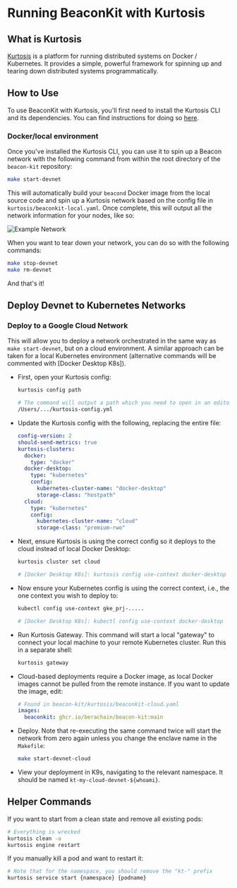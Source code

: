 # Running BeaconKit with Kurtosis

## What is Kurtosis

[Kurtosis](https://www.kurtosis.com/) is a platform for running distributed
systems on Docker / Kubernetes. It provides a simple, powerful framework for
spinning up and tearing down distributed systems programmatically.

## How to Use

To use BeaconKit with Kurtosis, you'll first need to install the Kurtosis CLI
and its dependencies. You can find instructions for doing so
[here](https://docs.kurtosis.com/install).

### Docker/local environment

Once you've installed the Kurtosis CLI, you can use it to spin up a Beacon
network with the following command from within the root directory of the
`beacon-kit` repository:

```sh
make start-devnet
```

This will automatically build your `beacond` Docker image from the local
source code and spin up a Kurtosis network based on the config file in
`kurtosis/beaconkit-local.yaml`. Once complete, this will output all the
network information for your nodes, like so:

![Example Network](./img/example-network.png)

When you want to tear down your network, you can do so with the following
commands:

```sh
make stop-devnet
make rm-devnet
```

And that's it!

## Deploy Devnet to Kubernetes Networks

### Deploy to a Google Cloud Network

This will allow you to deploy a network orchestrated in the same way as
`make start-devnet`, but on a cloud environment. A similar approach can be
taken for a local Kubernetes environment (alternative commands will be
commented with [Docker Desktop K8s]).

- First, open your Kurtosis config:

   ```sh
   kurtosis config path

   # The command will output a path which you need to open in an editor
   /Users/.../kurtosis-config.yml
   ```

- Update the Kurtosis config with the following, replacing the entire file:

   ```yaml
   config-version: 2
   should-send-metrics: true
   kurtosis-clusters:
     docker:
       type: "docker"
     docker-desktop:
       type: "kubernetes"
       config:
         kubernetes-cluster-name: "docker-desktop"
         storage-class: "hostpath"
     cloud:
       type: "kubernetes"
       config:
         kubernetes-cluster-name: "cloud"
         storage-class: "premium-rwo"
   ```

- Next, ensure Kurtosis is using the correct config so it deploys to the
   cloud instead of local Docker Desktop:

   ```sh
   kurtosis cluster set cloud

   # [Docker Desktop K8s]: kurtosis config use-context docker-desktop
   ```

- Now ensure your Kubernetes config is using the correct context, i.e., the
   one context you wish to deploy to:

   ```sh
   kubectl config use-context gke_prj-.....

   # [Docker Desktop K8s]: kubectl config use-context docker-desktop
   ```

- Run Kurtosis Gateway. This command will start a local "gateway" to connect
   your local machine to your remote Kubernetes cluster. Run this in a
   separate shell:

   ```sh
   kurtosis gateway
   ```

- Cloud-based deployments require a Docker image, as local Docker images
   cannot be pulled from the remote instance. If you want to update the image,
   edit:

   ```yaml
   # Found in beacon-kit/kurtosis/beaconkit-cloud.yaml
   images:
     beaconkit: ghcr.io/berachain/beacon-kit:main
   ```

- Deploy. Note that re-executing the same command twice will start the
   network from zero again unless you change the enclave name in the `Makefile`:

   ```sh
   make start-devnet-cloud
   ```

- View your deployment in K9s, navigating to the relevant namespace. It
   should be named `kt-my-cloud-devnet-${whoami}`.

## Helper Commands

If you want to start from a clean state and remove all existing pods:

```sh
# Everything is wrecked
kurtosis clean -a
kurtosis engine restart
```

If you manually kill a pod and want to restart it:

```sh
# Note that for the namespace, you should remove the "kt-" prefix
kurtosis service start {namespace} {podname}
```
